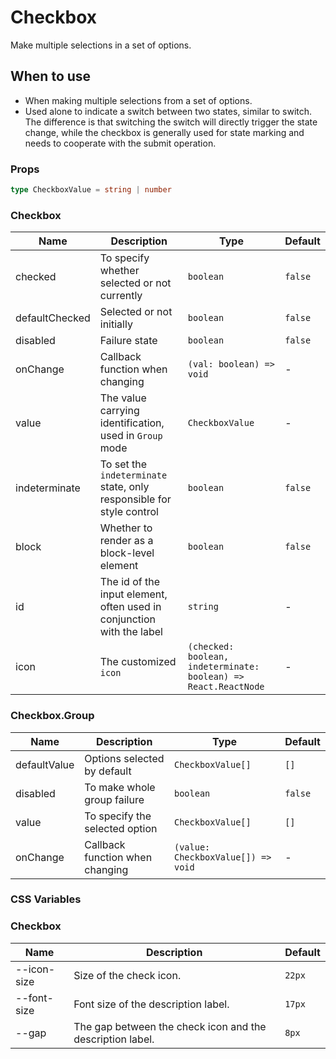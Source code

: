 # Checkbox

Make multiple selections in a set of options.

## When to use

- When making multiple selections from a set of options.
- Used alone to indicate a switch between two states, similar to switch. The difference is that switching the switch will directly trigger the state change, while the checkbox is generally used for state marking and needs to cooperate with the submit operation.

<code src="./demos/demo1.tsx"></code>

<code src="./demos/demo2.tsx"></code>

### Props

```ts | pure
type CheckboxValue = string | number
```

### Checkbox

| Name           | Description                                                           | Type                                                            | Default |
| -------------- | --------------------------------------------------------------------- | --------------------------------------------------------------- | ------- |
| checked        | To specify whether selected or not currently                          | `boolean`                                                       | `false` |
| defaultChecked | Selected or not initially                                             | `boolean`                                                       | `false` |
| disabled       | Failure state                                                         | `boolean`                                                       | `false` |
| onChange       | Callback function when changing                                       | `(val: boolean) => void`                                        | -       |
| value          | The value carrying identification, used in `Group` mode               | `CheckboxValue`                                                 | -       |
| indeterminate  | To set the `indeterminate` state, only responsible for style control  | `boolean`                                                       | `false` |
| block          | Whether to render as a block-level element                            | `boolean`                                                       | `false` |
| id             | The id of the input element, often used in conjunction with the label | `string`                                                        | -       |
| icon           | The customized `icon`                                                 | `(checked: boolean, indeterminate: boolean) => React.ReactNode` | -       |

### Checkbox.Group

| Name         | Description                     | Type                               | Default |
| ------------ | ------------------------------- | ---------------------------------- | ------- |
| defaultValue | Options selected by default     | `CheckboxValue[]`                  | `[]`    |
| disabled     | To make whole group failure     | `boolean`                          | `false` |
| value        | To specify the selected option  | `CheckboxValue[]`                  | `[]`    |
| onChange     | Callback function when changing | `(value: CheckboxValue[]) => void` | -       |

### CSS Variables

### Checkbox

| Name        | Description                                               | Default |
| ----------- | --------------------------------------------------------- | ------- |
| --icon-size | Size of the check icon.                                   | `22px`  |
| --font-size | Font size of the description label.                       | `17px`  |
| --gap       | The gap between the check icon and the description label. | `8px`   |
